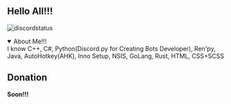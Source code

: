 ## Hello All!!!

![discordstatus](https://discord.c99.nl/widget/theme-2/866038132079198240.png)

  <details open>
<summary>About Me!!!</summary>
I know С++, C#, Python(Discord.py for Creating Bots Developer), Ren'py, Java, AutoHotkey(AHK), Inno Setup, NSIS, GoLang, Rust, HTML, CSS+SCSS


</details>

## Donation

**Soon!!!**
